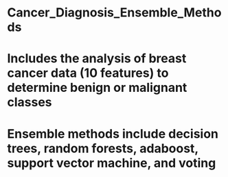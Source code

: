# Cancer_Diagnosis_Ensemble_Methods
# Includes the analysis of breast cancer data (10 features) to determine benign or malignant classes
# Ensemble methods include decision trees, random forests, adaboost, support vector machine, and voting
